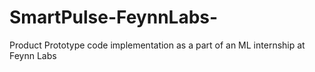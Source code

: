 # SmartPulse-FeynnLabs-
Product Prototype code implementation as a part of an ML internship at Feynn Labs
